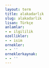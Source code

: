 ```yaml
---
layout: term
title: alakadarlık
slug: alakadarlik
lisan: Türkçe
anlamlar:
- ► ilgililik
ozellikler:
- - isim
ornekler:
- - ''
orneklerkaynak:
- - ''
---
```


